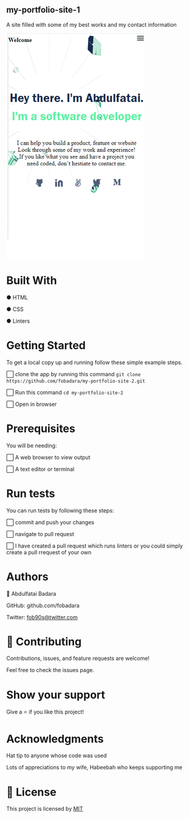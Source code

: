 ## my-portfolio-site-1

A site filled with some of my best works and my contact information

![screenshot](images/mob-portfolio-screenshot(2).gif)

# Built With

● HTML

● CSS

● Linters

# Getting Started

To get a local copy up and running follow these simple example steps.

⬜ clone the app by running this command ```git clone https://github.com/fobadara/my-portfolio-site-2.git```

⬜ Run this command ```cd my-portfolio-site-2```

⬜ Open in browser

# Prerequisites 

You will be needing: 

⬜ A web browser to view output 

⬜ A text editor or terminal

# Run tests 

You can run tests by following these steps:

⬜ commit and push your changes 

⬜ navigate to pull request 

⬜ I have created a pull request which runs linters or you could simply create a pull rrequest of your own 

# Authors 

👤 Abdulfatai Badara

GitHub: github.com/fobadara 

Twitter: fob90s@twitter.com 

# 🤝 Contributing 

Contributions, issues, and feature requests are welcome!

Feel free to check the issues page.

# Show your support 

Give a ⭐️ if you like this project!

# Acknowledgments 

Hat tip to anyone whose code was used

Lots of appreciations to my wife, Habeebah who keeps supporting me

# 📝 License

This project is licensed by [MIT](LICENSE)
